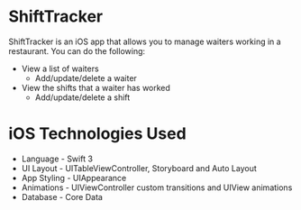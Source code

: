 # ShiftTracker

ShiftTracker is an iOS app that allows you to manage waiters working in a restaurant. You can do the following:

* View a list of waiters
    * Add/update/delete a waiter
* View the shifts that a waiter has worked
    * Add/update/delete a shift

# iOS Technologies Used

* Language - Swift 3
* UI Layout - UITableViewController, Storyboard and Auto Layout
* App Styling - UIAppearance
* Animations - UIViewController custom transitions and UIView animations
* Database - Core Data